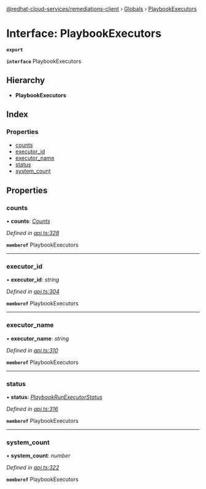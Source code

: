 [@redhat-cloud-services/remediations-client](../README.md) › [Globals](../globals.md) › [PlaybookExecutors](playbookexecutors.md)

# Interface: PlaybookExecutors

**`export`** 

**`interface`** PlaybookExecutors

## Hierarchy

* **PlaybookExecutors**

## Index

### Properties

* [counts](playbookexecutors.md#counts)
* [executor_id](playbookexecutors.md#executor_id)
* [executor_name](playbookexecutors.md#executor_name)
* [status](playbookexecutors.md#status)
* [system_count](playbookexecutors.md#system_count)

## Properties

###  counts

• **counts**: *[Counts](counts.md)*

*Defined in [api.ts:328](https://github.com/RedHatInsights/javascript-clients/blob/master/packages/remediations/api.ts#L328)*

**`memberof`** PlaybookExecutors

___

###  executor_id

• **executor_id**: *string*

*Defined in [api.ts:304](https://github.com/RedHatInsights/javascript-clients/blob/master/packages/remediations/api.ts#L304)*

**`memberof`** PlaybookExecutors

___

###  executor_name

• **executor_name**: *string*

*Defined in [api.ts:310](https://github.com/RedHatInsights/javascript-clients/blob/master/packages/remediations/api.ts#L310)*

**`memberof`** PlaybookExecutors

___

###  status

• **status**: *[PlaybookRunExecutorStatus](../enums/playbookrunexecutorstatus.md)*

*Defined in [api.ts:316](https://github.com/RedHatInsights/javascript-clients/blob/master/packages/remediations/api.ts#L316)*

**`memberof`** PlaybookExecutors

___

###  system_count

• **system_count**: *number*

*Defined in [api.ts:322](https://github.com/RedHatInsights/javascript-clients/blob/master/packages/remediations/api.ts#L322)*

**`memberof`** PlaybookExecutors
